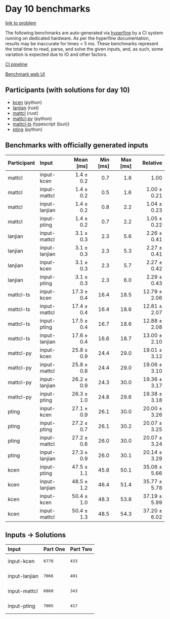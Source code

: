 # Day 10 benchmarks

[link to problem](https://adventofcode.com/2023/day/10)

The following benchmarks are auto-generated via
[hyperfine](https://github.com/sharkdp/hyperfine) by a CI system running on
dedicated hardware. As per the hyperfine documentation, results may be
inaccurate for times < 5 ms. These benchmarks represent the total time to read,
parse, and solve the given inputs, and, as such, some variation is expected due
to IO and other factors.

[CI pipeline](http://ci.papercode.net:8080/teams/main/pipelines/aoc2023)

[Benchmark web UI](https://aoc.ancalagon.black)


## Participants (with solutions for day 10)

- [kcen](https://github.com/kcen/aoc2023) (python)
- [lanjian](https://github.com/lanjian/aoc-2023) (rust)
- [mattcl](https://github.com/mattcl/aoc2023) (rust)
- [mattcl-py](https://github.com/mattcl/aoc2023-py) (python)
- [mattcl-ts](https://github.com/mattcl/aoc2023-js) (typescript (bun))
- [pting](https://github.com/pting/aoc2023) (python)


## Benchmarks with officially generated inputs

| Participant | Input | Mean [ms] | Min [ms] | Max [ms] | Relative |
|:---|:---|---:|---:|---:|---:|
| mattcl | input-kcen | 1.4 ± 0.2 | 0.7 | 1.8 | 1.00 |
| mattcl | input-mattcl | 1.4 ± 0.2 | 0.5 | 1.6 | 1.00 ± 0.21 |
| mattcl | input-lanjian | 1.4 ± 0.2 | 0.8 | 2.2 | 1.04 ± 0.23 |
| mattcl | input-pting | 1.4 ± 0.2 | 0.7 | 2.2 | 1.05 ± 0.22 |
| lanjian | input-mattcl | 3.1 ± 0.3 | 2.3 | 5.6 | 2.26 ± 0.41 |
| lanjian | input-lanjian | 3.1 ± 0.3 | 2.3 | 5.3 | 2.27 ± 0.41 |
| lanjian | input-kcen | 3.1 ± 0.3 | 2.3 | 5.7 | 2.27 ± 0.42 |
| lanjian | input-pting | 3.1 ± 0.3 | 2.3 | 6.0 | 2.29 ± 0.43 |
| mattcl-ts | input-kcen | 17.3 ± 0.4 | 16.4 | 18.5 | 12.79 ± 2.06 |
| mattcl-ts | input-mattcl | 17.4 ± 0.4 | 16.4 | 18.6 | 12.81 ± 2.07 |
| mattcl-ts | input-pting | 17.5 ± 0.4 | 16.7 | 18.6 | 12.88 ± 2.08 |
| mattcl-ts | input-lanjian | 17.6 ± 0.4 | 16.6 | 18.7 | 13.00 ± 2.10 |
| mattcl-py | input-kcen | 25.8 ± 0.9 | 24.4 | 29.0 | 19.01 ± 3.12 |
| mattcl-py | input-mattcl | 25.8 ± 0.8 | 24.4 | 29.0 | 19.06 ± 3.10 |
| mattcl-py | input-lanjian | 26.2 ± 0.9 | 24.3 | 30.0 | 19.36 ± 3.17 |
| mattcl-py | input-pting | 26.3 ± 1.0 | 24.8 | 29.6 | 19.38 ± 3.18 |
| pting | input-kcen | 27.1 ± 0.9 | 26.1 | 30.0 | 20.00 ± 3.26 |
| pting | input-pting | 27.2 ± 0.7 | 26.1 | 30.2 | 20.07 ± 3.25 |
| pting | input-mattcl | 27.2 ± 0.6 | 26.0 | 30.0 | 20.07 ± 3.24 |
| pting | input-lanjian | 27.3 ± 0.9 | 26.0 | 30.1 | 20.14 ± 3.29 |
| kcen | input-pting | 47.5 ± 1.1 | 45.8 | 50.1 | 35.06 ± 5.66 |
| kcen | input-lanjian | 48.5 ± 1.2 | 46.4 | 51.4 | 35.77 ± 5.78 |
| kcen | input-kcen | 50.4 ± 1.0 | 48.3 | 53.8 | 37.19 ± 5.99 |
| kcen | input-mattcl | 50.4 ± 1.3 | 48.5 | 54.3 | 37.20 ± 6.02 |


## Inputs -> Solutions

| Input | Part One | Part Two |
|:---|:---|:---|
|input-kcen|<pre>6778</pre>|<pre>433</pre>|
|input-lanjian|<pre>7066</pre>|<pre>401</pre>|
|input-mattcl|<pre>6860</pre>|<pre>343</pre>|
|input-pting|<pre>7005</pre>|<pre>417</pre>|